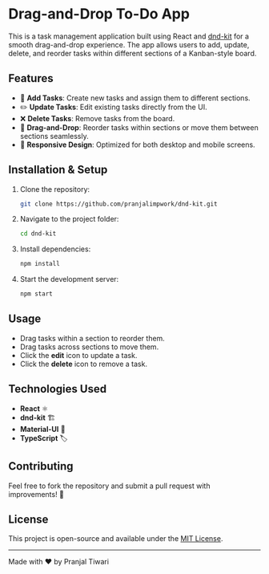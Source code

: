 # Drag-and-Drop To-Do App

This is a task management application built using React and [dnd-kit](https://github.com/clauderic/dnd-kit) for a smooth drag-and-drop experience. The app allows users to add, update, delete, and reorder tasks within different sections of a Kanban-style board.

## Features

- 📝 **Add Tasks**: Create new tasks and assign them to different sections.
- ✏️ **Update Tasks**: Edit existing tasks directly from the UI.
- ❌ **Delete Tasks**: Remove tasks from the board.
- 📌 **Drag-and-Drop**: Reorder tasks within sections or move them between sections seamlessly.
- 📱 **Responsive Design**: Optimized for both desktop and mobile screens.

## Installation & Setup

1. Clone the repository:
   ```sh
   git clone https://github.com/pranjalimpwork/dnd-kit.git
   ```
2. Navigate to the project folder:
   ```sh
   cd dnd-kit
   ```
3. Install dependencies:
   ```sh
   npm install
   ```
4. Start the development server:
   ```sh
   npm start
   ```

## Usage
- Drag tasks within a section to reorder them.
- Drag tasks across sections to move them.
- Click the **edit** icon to update a task.
- Click the **delete** icon to remove a task.

## Technologies Used
- **React** ⚛️
- **dnd-kit** 🏗️
- **Material-UI** 🎨
- **TypeScript** 🏷️

## Contributing
Feel free to fork the repository and submit a pull request with improvements! 🎉

## License
This project is open-source and available under the [MIT License](LICENSE).

---
Made with ❤️ by Pranjal Tiwari

